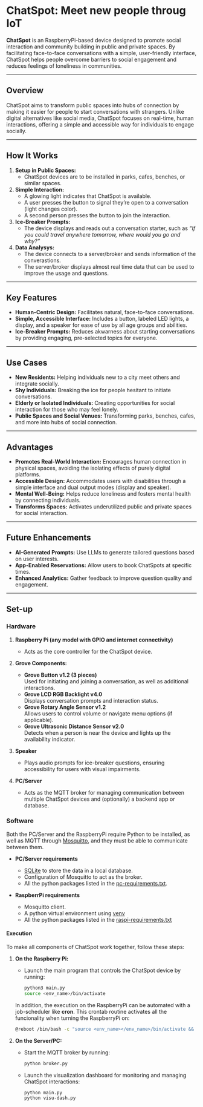 # ChatSpot: Meet new people throug IoT

**ChatSpot** is an RaspberryPi-based device designed to promote social interaction and community building in public and private spaces. By facilitating face-to-face conversations with a simple, user-friendly interface, ChatSpot helps people overcome barriers to social engagement and reduces feelings of loneliness in communities.

---

## Overview

ChatSpot aims to transform public spaces into hubs of connection by making it easier for people to start conversations with strangers. Unlike digital alternatives like social media, ChatSpot focuses on real-time, human interactions, offering a simple and accessible way for individuals to engage socially.

---

## How It Works

1. **Setup in Public Spaces:**
   - ChatSpot devices are to be installed in parks, cafes, benches, or similar spaces.
2. **Simple Interaction:**
   - A glowing light indicates that ChatSpot is available.
   - A user presses the button to signal they’re open to a conversation (light changes color).
   - A second person presses the button to join the interaction.
3. **Ice-Breaker Prompts:**
   - The device displays and reads out a conversation starter, such as *“If you could travel anywhere tomorrow, where would you go and why?”*
4. **Data Analysys:**
    - The device connects to a server/broker and sends information of the converastions.
    - The server/broker displays almost real time data that can be used to improve the usage and questions.

---

## Key Features

- **Human-Centric Design:** Facilitates natural, face-to-face conversations.
- **Simple, Accessible Interface:** Includes a button, labeled LED lights, a display, and a speaker for ease of use by all age groups and abilities.
- **Ice-Breaker Prompts:** Reduces akwarness about starting conversations by providing engaging, pre-selected topics for everyone.

---

## Use Cases

- **New Residents:** Helping individuals new to a city meet others and integrate socially.
- **Shy Individuals:** Breaking the ice for people hesitant to initiate conversations.
- **Elderly or Isolated Individuals:** Creating opportunities for social interaction for those who may feel lonely.
- **Public Spaces and Social Venues:** Transforming parks, benches, cafes, and more into hubs of social connection.

---

## Advantages

- **Promotes Real-World Interaction:** Encourages human connection in physical spaces, avoiding the isolating effects of purely digital platforms.
- **Accessible Design:** Accommodates users with disabilities through a simple interface and dual output modes (display and speaker).
- **Mental Well-Being:** Helps reduce loneliness and fosters mental health by connecting individuals.
- **Transforms Spaces:** Activates underutilized public and private spaces for social interaction.

---

## Future Enhancements

- **AI-Generated Prompts:** Use LLMs to generate tailored questions based on user interests.
- **App-Enabled Reservations:** Allow users to book ChatSpots at specific times.
- **Enhanced Analytics:** Gather feedback to improve question quality and engagement.

---

## Set-up

### **Hardware**

1. **Raspberry Pi (any model with GPIO and internet connectivity)**
   - Acts as the core controller for the ChatSpot device.

2. **Grove Components:**
   - **Grove Button v1.2 (3 pieces)**  
     Used for initiating and joining a conversation, as well as additional interactions.
   - **Grove LCD RGB Backlight v4.0**  
     Displays conversation prompts and interaction status.
   - **Grove Rotary Angle Sensor v1.2**  
     Allows users to control volume or navigate menu options (if applicable).
   - **Grove Ultrasonic Distance Sensor v2.0**  
     Detects when a person is near the device and lights up the availability indicator.

3. **Speaker**
   - Plays audio prompts for ice-breaker questions, ensuring accessibility for users with visual impairments.

4. **PC/Server**
   - Acts as the MQTT broker for managing communication between multiple ChatSpot devices and (optionally) a backend app or database.

### **Software**

Both the PC/Server and the RaspberryPi require Python to be installed, as well as MQTT through [Mosquitto](https://mosquitto.org/), and they must be able to communicate between them.

- **PC/Server requirements**
  - [SQLite](https://www.sqlite.org/) to store the data in a local database.
  - Configuration of Mosquitto to act as the broker.
  - All the python packages listed in the [pc-requirements.txt](broker/pc-requirements.txt).

- **RaspberrPi requirements**
  - Mosquitto client.
  - A python virtual environment using [venv](https://docs.python.org/es/3/library/venv.html)
  - All the python packages listed in the [raspi-requirements.txt](raspi/raspi-requirements.txt)

#### **Execution**

To make all components of ChatSpot work together, follow these steps:

1. **On the Raspberry Pi:**
   - Launch the main program that controls the ChatSpot device by running:

     ```bash
     python3 main.py  
     source <env_name>/bin/activate
     ```

    In addition, the execution on the RaspberryPi can be automated with a job-scheduler like **cron**.
    This crontab routine activates all the funcionality when turning the RaspberryPi on:

     ```bash
     @reboot /bin/bash -c "source <env_name></env_name>/bin/activate && cd path/to/the/project && python main.py" >> /path/to/log/folder/ChatSpot-raspi.log 2>&1
     ```

2. **On the Server/PC:**
   - Start the MQTT broker by running:

     ```bash
     python broker.py
     ```

   - Launch the visualization dashboard for monitoring and managing ChatSpot interactions:

     ```bash
     python main.py
     python visu-dash.py
     ```
